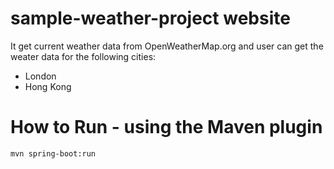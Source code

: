 # sample-weather-project website
It get current weather data from OpenWeatherMap.org and user can get the weater data for the following cities: 
- London
- Hong Kong

# How to Run - using the Maven plugin
```
mvn spring-boot:run
```
